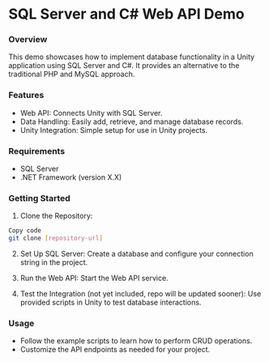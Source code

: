 # SQL Server and C# Web API Demo

### Overview
This demo showcases how to implement database functionality in a Unity application using SQL Server and C#. It provides an alternative to the traditional PHP and MySQL approach.

### Features
* Web API: Connects Unity with SQL Server.
* Data Handling: Easily add, retrieve, and manage database records.
* Unity Integration: Simple setup for use in Unity projects.

### Requirements
* SQL Server
* .NET Framework (version X.X)

### Getting Started

1. Clone the Repository:

```bash
Copy code
git clone [repository-url]
```

2. Set Up SQL Server: Create a database and configure your connection string in the project.

3. Run the Web API: Start the Web API service.

4. Test the Integration (not yet included, repo will be updated sooner): Use provided scripts in Unity to test database interactions.

### Usage
* Follow the example scripts to learn how to perform CRUD operations.
* Customize the API endpoints as needed for your project.
